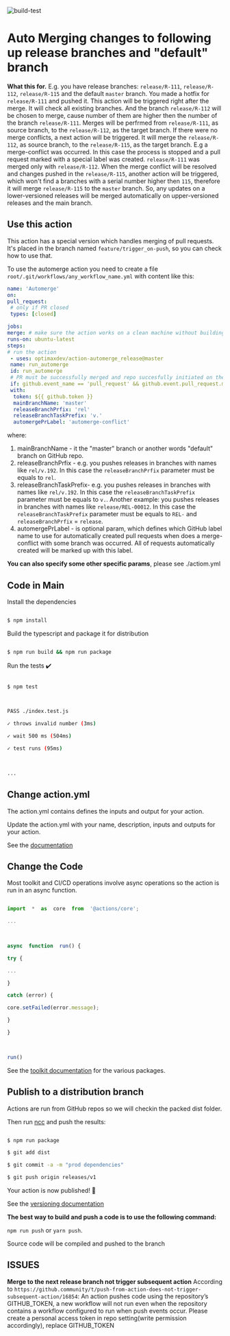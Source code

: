 ![build-test](https://github.com/optimaxdev/action-automerge_release/workflows/build-test/badge.svg)

# Auto Merging changes to following up release branches and "default" branch



**What this for.**
E.g. you have release branches:
``release/R-111``, ``release/R-112``, ``release/R-115`` and the default ``master`` branch.
You made a hotfix for ``release/R-111`` and pushed it. 
This action will be triggered right after the merge. It will check all existing branches. And the branch ``release/R-112`` will be chosen to merge, cause number of them are higher then the number of the branch ``release/R-111``. 
Merges will be perfrmed from ``release/R-111``, as source branch, to the ``release/R-112``, as the target branch.
If there were no merge conflicts, a next action will be triggered. It will merge  the ``release/R-112``, as source branch, to the ``release/R-115``, as the target branch.
E.g a merge-conflict was occurred. In this case the process is stopped and a pull request marked with a special label was created.
``release/R-111`` was merged only with ``release/R-112``. When the merge conflict will be resolved and changes pushed in the ``release/R-115``, another action will be triggered, which won't find a branches with a serial number higher then ``115``, therefore it will merge ``release/R-115`` to the ``master`` branch.
So, any updates on a lower-versioned releases will be merged automatically on upper-versioned releases and the main branch.
  
## Use this action

This action has a special version which handles merging of pull requests. It's placed in the branch named ``feature/trigger_on-push``, so you can check how to use that.

To use the automerge action you need to create a file ``root/.git/workflows/any_workflow_name.yml`` with content like this:
```yaml
name: 'Automerge'
on:
pull_request:
 # only if PR closed
 types: [closed]

jobs:
merge: # make sure the action works on a clean machine without building
runs-on: ubuntu-latest
steps:
# run the action
 - uses: optimaxdev/action-automerge_release@master
 name: run_automerge
 id: run_automerge
 # PR must be successfully merged and repo succesfully initiated on the previous step
 if: github.event_name == 'pull_request' && github.event.pull_request.merged == true
 with:
  token: ${{ github.token }}
  mainBranchName: 'master'
  releaseBranchPrfix: 'rel'
  releaseBranchTaskPrefix: 'v.'
  automergePrLabel: 'automerge-conflict'

```

where:

 1. mainBranchName - it the "master" branch or another words "default" branch on GitHub repo.
 2. releaseBranchPrfix - e.g. you pushes releases in branches with names like ``rel/v.192``. In this case the ``releaseBranchPrfix`` parameter must be equals to ``rel``.
 3. releaseBranchTaskPrefix- e.g. you pushes releases in branches with names like ``rel/v.192``. In this case the ``releaseBranchTaskPrefix`` parameter must be equals to ``v.``. Another example: you pushes releases in branches with names like ``release/REL-00012``. In this case the ``releaseBranchTaskPrefix`` parameter must be equals to ``REL-`` and ``releaseBranchPrfix`` = ``release``.
 4. automergePrLabel - is optional param, which defines which GitHub label name to use for automatically created pull requests when does a merge-conflict with some branch was occurred. All of requests automatically created will be marked up with this label.

**You can also specify some other specific params**, please see ./actiom.yml

  

## Code in Main


Install the dependencies

```bash

$ npm install

```

  

Build the typescript and package it for distribution

```bash

$ npm run build && npm run package

```

  

Run the tests :heavy_check_mark:

```bash

$ npm test

  

PASS ./index.test.js

✓ throws invalid number (3ms)

✓ wait 500 ms (504ms)

✓ test runs (95ms)

  

...

```

  

## Change action.yml

  

The action.yml contains defines the inputs and output for your action.

  

Update the action.yml with your name, description, inputs and outputs for your action.

  

See the [documentation](https://help.github.com/en/articles/metadata-syntax-for-github-actions)

  

## Change the Code

  

Most toolkit and CI/CD operations involve async operations so the action is run in an async function.

  

```javascript

import  *  as  core  from  '@actions/core';

...

  

async  function  run() {

try {

...

}

catch (error) {

core.setFailed(error.message);

}

}

  

run()

```

  

See the [toolkit documentation](https://github.com/actions/toolkit/blob/master/README.md#packages) for the various packages.

  

## Publish to a distribution branch

  

Actions are run from GitHub repos so we will checkin the packed dist folder.

  

Then run [ncc](https://github.com/zeit/ncc) and push the results:

```bash

$ npm run package

$ git add dist

$ git commit -a -m "prod dependencies"

$ git push origin releases/v1

```

  

Your action is now published! :rocket:

  

See the [versioning documentation](https://github.com/actions/toolkit/blob/master/docs/action-versioning.md)

  

**The best way to build and push a code is to use the following command:**

```npm run push``` or ```yarn push```.

Source code will be compiled and pushed to the branch

## ISSUES

**Merge to the next release branch not trigger subsequent action**
According to ``https://github.community/t/push-from-action-does-not-trigger-subsequent-action/16854``:
An action pushes code using the repository’s GITHUB_TOKEN, a new workflow will not run even when the repository contains a workflow configured to run when push events occur.
Please create a personal access token in repo setting(write permission accordingly), replace GITHUB_TOKEN